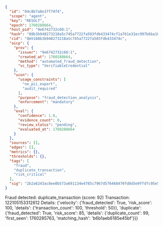 ```json
{
  "id": "04c8b7a8e37f74f4",
  "scope": "agent",
  "key": "RESULT",
  "epoch": 1760288664,
  "host_pid": "9e6742732c60:1",
  "hash": "88b3b948273218a5c745a7722fa503fdb433474cf1a761e31ec997b6ba10b89a",
  "cid": "QmV188b3b948273218a5c745a7722fa503fdb433474c",
  "aicp": {
    "prov": {
      "issuer": "9e6742732c60:1",
      "created_at": 1760288664,
      "method": "automated_fraud_detection",
      "vc_type": "VerifiableCredential"
    },
    "ucon": {
      "usage_constraints": [
        "no_pii_export",
        "audit_required"
      ],
      "purpose": "fraud_detection_analysis",
      "enforcement": "mandatory"
    },
    "eval": {
      "confidence": 1.0,
      "evidence_count": 0,
      "review_status": "pending",
      "evaluated_at": 1760288664
    }
  },
  "sources": [],
  "edges": [],
  "metrics": {},
  "thresholds": {},
  "tags": [
    "fraud",
    "duplicate_transaction",
    "risk_critical"
  ],
  "sig": "2b2a6243ac8ee0b573a691134e4785c7967d576468470fd8d5e9ffdfc95e5d4f"
}
```

Fraud detected: duplicate_transaction (score: 92)
Transaction: 122105153312612
Details: {'velocity': {'fraud_detected': True, 'risk_score': 100, 'details': {'transaction_count': 100, 'threshold': 50}}, 'duplicate': {'fraud_detected': True, 'risk_score': 85, 'details': {'duplicate_count': 99, 'first_seen': 1760285763, 'matching_hash': 'b6b1aeb6185e45bf'}}}